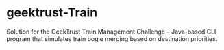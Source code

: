 # geektrust-Train
Solution for the GeekTrust Train Management Challenge – Java-based CLI program that simulates train bogie merging based on destination priorities.
